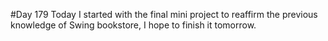#Day 179
Today I started with the final mini project to reaffirm the previous knowledge of Swing bookstore, I hope to finish it tomorrow.